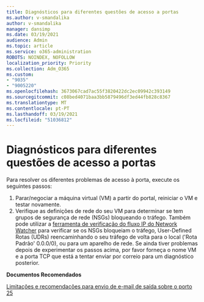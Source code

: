 ```yaml
---
title: Diagnósticos para diferentes questões de acesso a portas
ms.author: v-smandalika
author: v-smandalika
manager: dansimp
ms.date: 03/19/2021
audience: Admin
ms.topic: article
ms.service: o365-administration
ROBOTS: NOINDEX, NOFOLLOW
localization_priority: Priority
ms.collection: Adm_O365
ms.custom:
- "9035"
- "9005220"
ms.openlocfilehash: 3673067cad7ac55f3820422dc2ec09942c393149
ms.sourcegitcommit: c08bed4071baa3bb5879496df3ed44fb828c8367
ms.translationtype: MT
ms.contentlocale: pt-PT
ms.lasthandoff: 03/19/2021
ms.locfileid: "51036812"
---
```

# <a name="diagnostics-for-different-ports-access-issues"></a>Diagnósticos para diferentes questões de acesso a portas

Para resolver os diferentes problemas de acesso à porta, execute os seguintes passos:

1. Parar/negociar a máquina virtual (VM) a partir do portal, reiniciar o VM e testar novamente. 
2. Verifique as definições de rede do seu VM para determinar se tem grupos de segurança de rede (NSGs) bloqueando o tráfego. Também pode utilizar a [ferramenta de verificação do fluxo IP do Network Watcher](https://docs.microsoft.com/azure/network-watcher/network-watcher-ip-flow-verify-overview?WT.mc_id=Portal-Microsoft_Azure_Support) para verificar se os NSGs bloqueiam o tráfego, User-Defined Rotas (UDRs) reencaminhando o seu tráfego de volta para o local ('Rota Padrão' 0.0.0/0), ou para um aparelho de rede.
Se ainda tiver problemas depois de experimentar os passos acima, por favor forneça o nome VM e a porta TCP que está a tentar enviar por correio para um diagnóstico posterior.

**Documentos Recomendados**

[Limitações e recomendações para envio de e-mail de saída sobre o porto 25](https://docs.microsoft.com/azure/virtual-network/troubleshoot-outbound-smtp-connectivity)